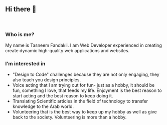  Hi there 👋
 ---
 <br>
 
 ###  Who is me?
 My name is Tasneem Fandakli. I am Web Developer experienced in creating create dynamic high-quality web applications and websites.
 <br> 
 ### I’m interested in
 - "Design to Code" challenges because they are not only engaging, they also teach you design principles.
 - Voice acting that I am trying out for fun- just as a hobby, it should be fun, something I love, that feeds my life. Enjoyment is the best reason to start acting and the best reason to keep doing it. 
 - Translating Scientific articles in the field of technology to transfer knowledge to the Arab world.
 - Volunteering that is the best way to keep up my hobby as well as give back to the society. Volunteering is more than a hobby.

 <br>
 
<!---
TasneemFand/TasneemFand is a ✨ special ✨ repository because its `README.md` (this file) appears on your GitHub profile.
You can click the Preview link to take a look at your changes.
--->
